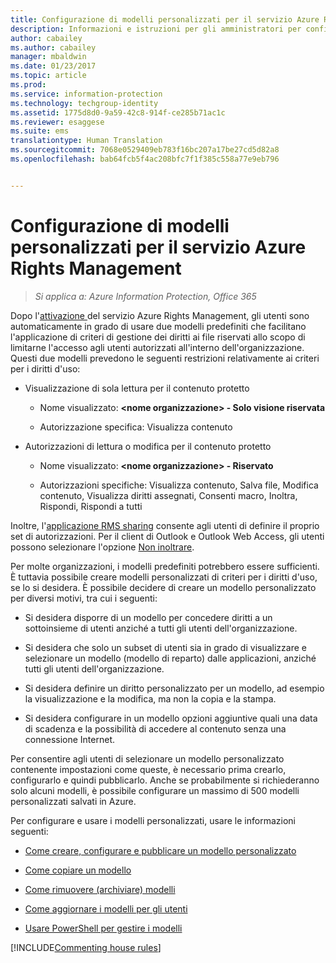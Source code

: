 ```yaml
---
title: Configurazione di modelli personalizzati per il servizio Azure Rights Management | Azure Information Protection
description: Informazioni e istruzioni per gli amministratori per configurare e gestire i modelli dei diritti di utilizzo. I modelli semplificano, per utenti e amministratori, l&quot;applicazione ai file riservati di criteri che limitano l&quot;accesso agli utenti autorizzati.
author: cabailey
ms.author: cabailey
manager: mbaldwin
ms.date: 01/23/2017
ms.topic: article
ms.prod: 
ms.service: information-protection
ms.technology: techgroup-identity
ms.assetid: 1775d8d0-9a59-42c8-914f-ce285b71ac1c
ms.reviewer: esaggese
ms.suite: ems
translationtype: Human Translation
ms.sourcegitcommit: 7068e0529409eb783f16bc207a17be27cd5d82a8
ms.openlocfilehash: bab64fcb5f4ac208bfc7f1f385c558a77e9eb796


---
```


# <a name="configuring-custom-templates-for-the-azure-rights-management-service"></a>Configurazione di modelli personalizzati per il servizio Azure Rights Management

>*Si applica a: Azure Information Protection, Office 365*

Dopo l'[attivazione ](activate-service.md) del servizio Azure Rights Management, gli utenti sono automaticamente in grado di usare due modelli predefiniti che facilitano l'applicazione di criteri di gestione dei diritti ai file riservati allo scopo di limitarne l'accesso agli utenti autorizzati all'interno dell'organizzazione. Questi due modelli prevedono le seguenti restrizioni relativamente ai criteri per i diritti d'uso:

-   Visualizzazione di sola lettura per il contenuto protetto

    -   Nome visualizzato: **&lt;nome organizzazione&gt; - Solo visione riservata**

    -   Autorizzazione specifica: Visualizza contenuto

-   Autorizzazioni di lettura o modifica per il contenuto protetto

    -   Nome visualizzato: **&lt;nome organizzazione&gt; - Riservato**

    -   Autorizzazioni specifiche: Visualizza contenuto, Salva file, Modifica contenuto, Visualizza diritti assegnati, Consenti macro, Inoltra, Rispondi, Rispondi a tutti

Inoltre, l'[applicazione RMS sharing](../rms-client/sharing-app-windows.md) consente agli utenti di definire il proprio set di autorizzazioni. Per il client di Outlook e Outlook Web Access, gli utenti possono selezionare l'opzione [Non inoltrare](../deploy-use/configure-usage-rights.md#do-not-forward-option-for-emails).

Per molte organizzazioni, i modelli predefiniti potrebbero essere sufficienti. È tuttavia possibile creare modelli personalizzati di criteri per i diritti d'uso, se lo si desidera. È possibile decidere di creare un modello personalizzato per diversi motivi, tra cui i seguenti:

-   Si desidera disporre di un modello per concedere diritti a un sottoinsieme di utenti anziché a tutti gli utenti dell'organizzazione.

-   Si desidera che solo un subset di utenti sia in grado di visualizzare e selezionare un modello (modello di reparto) dalle applicazioni, anziché tutti gli utenti dell'organizzazione.

-   Si desidera definire un diritto personalizzato per un modello, ad esempio la visualizzazione e la modifica, ma non la copia e la stampa.

-   Si desidera configurare in un modello opzioni aggiuntive quali una data di scadenza e la possibilità di accedere al contenuto senza una connessione Internet.

Per consentire agli utenti di selezionare un modello personalizzato contenente impostazioni come queste, è necessario prima crearlo, configurarlo e quindi pubblicarlo. Anche se probabilmente si richiederanno solo alcuni modelli, è possibile configurare un massimo di 500 modelli personalizzati salvati in Azure. 

Per configurare e usare i modelli personalizzati, usare le informazioni seguenti:

-   [Come creare, configurare e pubblicare un modello personalizzato](create-template.md)

-   [Come copiare un modello](copy-template.md)

-   [Come rimuovere (archiviare) modelli](remove-template.md)

-   [Come aggiornare i modelli per gli utenti](refresh-templates.md)

-   [Usare PowerShell per gestire i modelli](configure-templates-with-powershell.md)

[!INCLUDE[Commenting house rules](../includes/houserules.md)]




<!--HONumber=Jan17_HO4-->


